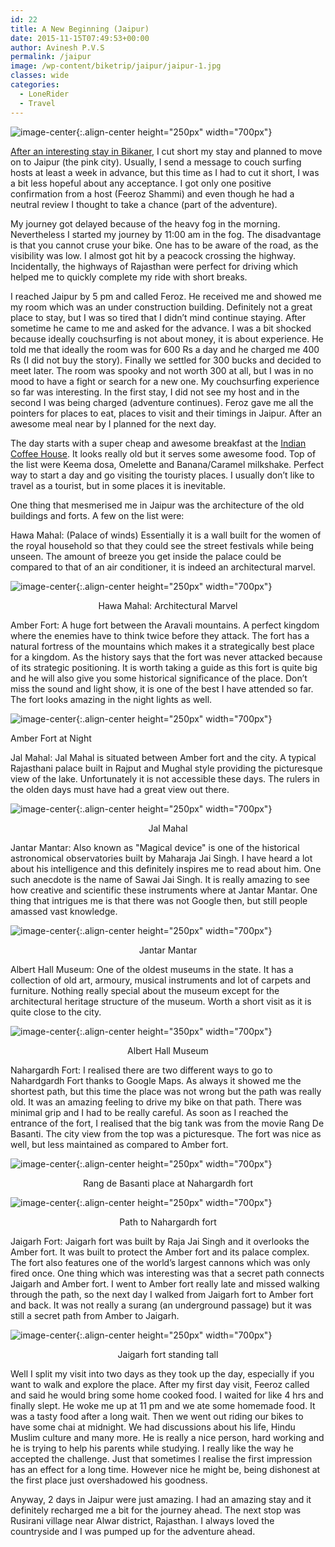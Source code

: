 ```yaml
---
id: 22
title: A New Beginning (Jaipur)
date: 2015-11-15T07:49:53+00:00
author: Avinesh P.V.S
permalink: /jaipur
image: /wp-content/biketrip/jaipur/jaipur-1.jpg
classes: wide
categories:
  - LoneRider
  - Travel
---
```

![image-center](/wp-content/biketrip/jaipur/jaipur-1.jpg){:.align-center height="250px" width="700px"}

<a href="/bikaner">After an interesting stay in Bikaner</a>, 
I cut short my stay and planned to move on to Jaipur (the pink city). 
Usually, I send a message to couch surfing hosts at least a week in advance, but this time as I had to cut it short,
I was a bit less hopeful about any acceptance. 
I got only one positive confirmation from a host (Feeroz Shammi) and even though he had a neutral review I thought to take a chance (part of the adventure). 

My journey got delayed because of the heavy fog in the morning.
Nevertheless I started my journey by 11:00 am in the fog.
The disadvantage is that you cannot cruse your bike.
One has to be aware of the road, as the visibility was low.
I almost got hit by a peacock crossing the highway.
Incidentally, the highways of Rajasthan were perfect for driving which helped me to quickly complete my ride with short breaks.

I reached Jaipur by 5 pm and called Feroz.
He received me and showed me my room which was an under construction building.
Definitely not a great place to stay, but I was so tired that I didn’t mind continue staying.
After sometime he came to me and asked for the advance.
I was a bit shocked because ideally couchsurfing is not about money, it is about experience.
He told me that ideally the room was for 600 Rs a day and he charged me 400 Rs (I did not buy the story).
Finally we settled for 300 bucks and decided to meet later. 
The room was spooky and not worth 300 at all,
but I was in no mood to have a fight or search for a new one.
My couchsurfing experience so far was interesting. 
In the first stay, I did not see my host and in the second I was being charged (adventure continues).
Feroz gave me all the pointers for places to eat, places to visit and their timings in Jaipur.
After an awesome meal near by I planned for the next day.

The day starts with a super cheap and awesome breakfast at the
<a href="https://www.zomato.com/jaipur/indian-coffee-house-mi-road">Indian Coffee House</a>. 
It looks really old but it serves some awesome food.
Top of the list were Keema dosa, Omelette and Banana/Caramel milkshake.
Perfect way to start a day and go visiting the touristy places.
I usually don’t like to travel as a tourist, but in some places it is inevitable. 

One thing that mesmerised me in Jaipur was the architecture of the old buildings and forts.
A few on the list were:

Hawa Mahal: (Palace of winds) Essentially it is a wall built for the women of the royal household 
so that they could see the street festivals while being unseen.
The amount of breeze you get inside the palace could be compared to that of an air conditioner,
 it is indeed an architectural marvel.

![image-center](/wp-content/biketrip/jaipur/jaipur-hawa-mahal.jpg){:.align-center height="250px" width="700px"}

  <p align="center">
    Hawa Mahal: Architectural Marvel
  </p>

Amber Fort: A huge fort between the Aravali mountains. 
A perfect kingdom where the enemies have to think twice before they attack. 
The fort has a natural fortress of the mountains which makes it a strategically best place for a kingdom. 
As the history says that the fort was never attacked because of its strategic positioning. 
It is worth taking a guide as this fort is quite big and he will also give you some historical significance 
of the place. Don’t miss the sound and light show, it is one of the best I have attended so far. 
The fort looks amazing in the night lights as well. 

![image-center](/wp-content/biketrip/jaipur/jaipur-amber-fort.jpg){:.align-center height="250px" width="700px"}
  
  <p class="wp-caption-text">
    Amber Fort at Night
  </p>

Jal Mahal: Jal Mahal is situated between Amber fort and the city. A typical Rajasthani palace built in Rajput and Mughal style providing the picturesque view of the lake. Unfortunately it is not accessible these days. The rulers in the olden days must have had a great view out there. 

![image-center](/wp-content/biketrip/jaipur/jaipur-jal-mahal.jpg){:.align-center height="250px" width="700px"}

  <p align="center">
    Jal Mahal
  </p>

Jantar Mantar: Also known as "Magical device" is one of the historical astronomical observatories 
built by Maharaja Jai Singh. 
I have heard a lot about his intelligence and this definitely inspires me to read about him. 
One such anecdote is the name of Sawai Jai Singh. 
It is really amazing to see how creative and scientific these instruments where at Jantar Mantar. 
One thing that intrigues me is that there was not Google then, but still people amassed vast knowledge. 

![image-center](/wp-content/biketrip/jaipur/jaipur-jantar-mantar.jpg){:.align-center height="250px" width="700px"}

  <p align="center">
    Jantar Mantar
  </p>

Albert Hall Museum: One of the oldest museums in the state. 
It has a collection of old art, armoury, musical instruments and lot of carpets and furniture. 
Nothing really special about the museum except for the architectural heritage structure of the museum. 
Worth a short visit as it is quite close to the city.

![image-center](/wp-content/biketrip/jaipur/jaipur-musem.jpg){:.align-center height="350px" width="700px"}

  <p align="center">
    Albert Hall Museum
  </p>

Nahargardh Fort: I realised there are two different ways to go to Nahardgardh Fort thanks to Google Maps. 
As always it showed me the shortest path, but this time the place was not wrong but the path was really old. 
It was an amazing feeling to drive my bike on that path. 
There was minimal grip and I had to be really careful. 
As soon as I reached the entrance of the fort, I realised that the big tank was from the movie Rang De Basanti.
The city view from the top was a picturesque. 
The fort was nice as well, but less maintained as compared to Amber fort.

![image-center](/wp-content/biketrip/jaipur/jaipur-rang-de-basanti.jpg){:.align-center height="250px" width="700px"}

  <p align="center">
    Rang de Basanti place at Nahargardh fort
  </p>

![image-center](/wp-content/biketrip/jaipur/jaipur-raigad-fort.jpg){:.align-center height="250px" width="700px"}

  <p align="center">
    Path to Nahargardh fort
  </p>


Jaigarh Fort: Jaigarh fort was built by Raja Jai Singh and it overlooks the Amber fort. 
It was built to protect the Amber fort and its palace complex. 
The fort also features one of the world’s largest cannons which was only fired once. 
One thing which was interesting was that a secret path connects Jaigarh and Amber fort. 
I went to Amber fort really late and missed walking through the path, so the next day I walked from Jaigarh fort to Amber fort and back. 
It was not really a surang (an underground passage) but it was still a secret path from Amber to Jaigarh.

  ![image-center](/wp-content/biketrip/jaipur/jaipur-tunnel.jpg){:.align-center height="250px" width="700px"}
  
  <p align="center">
    Jaigarh fort standing tall
  </p>


Well I split my visit into two days as they took up the day, 
especially if you want to walk and explore the place. 
After my first day visit, Feeroz called and said he would bring some home cooked food.
I waited for like 4 hrs and finally slept. 
He woke me up at 11 pm and we ate some homemade food.
It was a tasty food after a long wait.
Then we went out riding our bikes to have some chai at midnight.
We had discussions about his life, Hindu Muslim culture and many more.
He is really a nice person, hard working and he is trying to help his parents while studying.
I really like the way he accepted the challenge.
Just that sometimes I realise the first impression has an effect for a long time.
However nice he might be, being dishonest at the first place just overshadowed his goodness. 

Anyway, 2 days in Jaipur were just amazing.
I had an amazing stay and it definitely recharged me a bit for the journey ahead.
The next stop was Rusirani village near Alwar district, Rajasthan.
I always loved the countryside and I was pumped up for the adventure ahead.